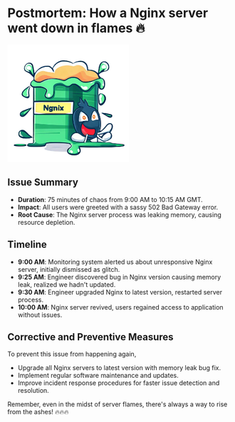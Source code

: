 # Postmortem: How a Nginx server went down in flames 🔥

![Server on Fire](assets/postmortem.png)

## Issue Summary
- **Duration**: 75 minutes of chaos from 9:00 AM to 10:15 AM GMT.
- **Impact**: All users were greeted with a sassy 502 Bad Gateway error.
- **Root Cause**: The Nginx server process was leaking memory, causing resource depletion.

## Timeline
- **9:00 AM**: Monitoring system alerted us about unresponsive Nginx server, initially dismissed as glitch.
- **9:25 AM**: Engineer discovered bug in Nginx version causing memory leak, realized we hadn't updated.
- **9:30 AM**: Engineer upgraded Nginx to latest version, restarted server process.
- **10:00 AM**: Nginx server revived, users regained access to application without issues.


## Corrective and Preventive Measures
To prevent this issue from happening again,
- Upgrade all Nginx servers to latest version with memory leak bug fix.
- Implement regular software maintenance and updates.
- Improve incident response procedures for faster issue detection and resolution.


Remember, even in the midst of server flames, there's always a way to rise from the ashes! 🔥🔥🔥
